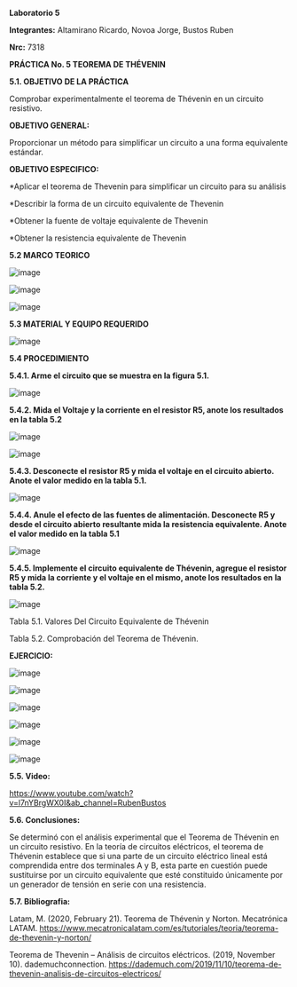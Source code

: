 **Laboratorio 5**

**Integrantes:** Altamirano Ricardo, Novoa Jorge, Bustos Ruben

**Nrc:** 7318

**PRÁCTICA No. 5 TEOREMA DE THÉVENIN**

**5.1. OBJETIVO DE LA PRÁCTICA**

Comprobar experimentalmente el teorema de Thévenin en un circuito resistivo.

**OBJETIVO GENERAL:**

Proporcionar un método para simplificar un circuito a una forma equivalente estándar.

**OBJETIVO ESPECIFICO:**

*Aplicar el teorema de Thevenin para simplificar un circuito para su análisis

*Describir la forma de un circuito equivalente de Thevenin

*Obtener la fuente de voltaje equivalente de Thevenin

*Obtener la resistencia equivalente de Thevenin

**5.2 MARCO TEORICO**

![image](https://user-images.githubusercontent.com/105680588/177696787-31084132-36cf-4005-859e-66fe38900505.png)

![image](https://user-images.githubusercontent.com/105680588/177696813-339ed762-0027-4c17-889f-fb5860db3139.png)

![image](https://user-images.githubusercontent.com/105680588/177696829-8c863b0d-73e8-4f76-b979-b78e37242cb2.png)

**5.3 MATERIAL Y EQUIPO REQUERIDO**

![image](https://user-images.githubusercontent.com/105680588/177693189-921ff16b-01e0-4d19-ad6f-5393e15af299.png)

**5.4 PROCEDIMIENTO**

**5.4.1. Arme el circuito que se muestra en la figura 5.1.**

![image](https://user-images.githubusercontent.com/105680588/177693347-c839b120-565c-4187-9f6c-d35cd6d40835.png)

**5.4.2. Mida el Voltaje y la corriente en el resistor R5, anote los resultados en la tabla 5.2**

![image](https://user-images.githubusercontent.com/105680588/177693636-e7c3028b-bc31-49f2-8582-f6974303298f.png)

![image](https://user-images.githubusercontent.com/105680588/177693790-160fab2c-b691-4e81-8f97-dbcf2a31aa79.png)

**5.4.3. Desconecte el resistor R5 y mida el voltaje en el circuito abierto. Anote el valor medido en la tabla 5.1.**

![image](https://user-images.githubusercontent.com/105680588/177694840-da8729d5-4641-462b-a60c-8a02fdc88fdb.png)

**5.4.4. Anule el efecto de las fuentes de alimentación. Desconecte R5 y desde el circuito abierto resultante mida la resistencia equivalente. Anote el valor medido en la tabla 5.1**

![image](https://user-images.githubusercontent.com/105680588/177695479-e283b2b6-0021-425e-bf45-6f4bfa684c41.png)

**5.4.5. Implemente el circuito equivalente de Thévenin, agregue el resistor R5 y mida la corriente y el voltaje en el mismo, anote los resultados en la tabla 5.2.**

![image](https://user-images.githubusercontent.com/105680588/177696517-8a57ad9a-dbac-4d6f-82bc-197084c49785.png)

Tabla 5.1. Valores Del Circuito Equivalente de Thévenin

Tabla 5.2. Comprobación del Teorema de Thévenin.


**EJERCICIO:**

![image](https://user-images.githubusercontent.com/105680588/177697779-e05ffdbd-7a82-4f7b-8878-dec4d29bfd4e.png)

![image](https://user-images.githubusercontent.com/105680588/177698397-4423094b-828e-4833-a300-6fc4903e68a3.png)

![image](https://user-images.githubusercontent.com/105680588/177697275-6baa3218-99e4-4066-9405-29cd570b136a.png)

![image](https://user-images.githubusercontent.com/105680588/177697313-e80dc8a9-8661-4935-9909-ac901abd3950.png)

![image](https://user-images.githubusercontent.com/105680588/177697338-e8286bcc-9ec2-470a-b51e-c297cda842bc.png)

![image](https://user-images.githubusercontent.com/105680588/177697357-cc2b25ef-6fbd-4dfd-b825-eceaa8a30d2f.png)

**5.5. Video:**

https://www.youtube.com/watch?v=l7nYBrgWX0I&ab_channel=RubenBustos

**5.6. Conclusiones:**

Se determinó con el análisis experimental que el Teorema de Thévenin en un circuito resistivo. En la teoría de circuitos eléctricos, el teorema de Thévenin establece que si una parte de un circuito eléctrico lineal está comprendida entre dos terminales A y B, esta parte en cuestión puede sustituirse por un circuito equivalente que esté constituido únicamente por un generador de tensión en serie con una resistencia.

**5.7. Bibliografia:**

Latam, M. (2020, February 21). Teorema de Thévenin y Norton. Mecatrónica LATAM. https://www.mecatronicalatam.com/es/tutoriales/teoria/teorema-de-thevenin-y-norton/

Teorema de Thevenin – Análisis de circuitos eléctricos. (2019, November 10). dademuchconnection. https://dademuch.com/2019/11/10/teorema-de-thevenin-analisis-de-circuitos-electricos/
